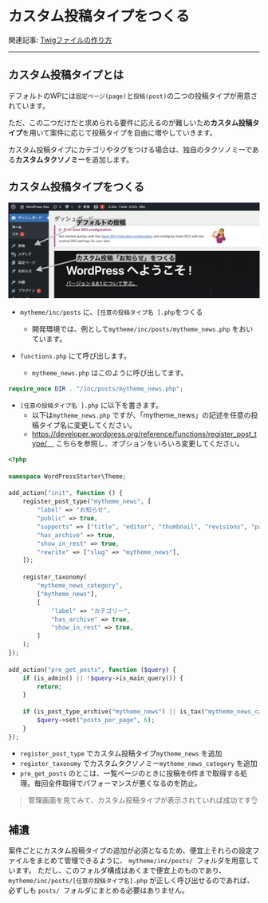 # カスタム投稿タイプをつくる

関連記事: [Twigファイルの作り方](../07_Twigファイルの作り方/README.md)

---

## カスタム投稿タイプとは

デフォルトのWPには`固定ページ(page)`と`投稿(post)`の二つの投稿タイプが用意されています。

ただ、この二つだけだと求められる要件に応えるのが難しいため**カスタム投稿タイプ**を用いて案件に応じて投稿タイプを自由に増やしていきます。

カスタム投稿タイプにカテゴリやタグをつける場合は、独自のタクソノミーである**カスタムタクソノミー**を追加します。

## カスタム投稿タイプをつくる

![カスタム投稿タイプ作成](スクリーンショット_2025-06-16_16.15.44.png)

- `mytheme/inc/posts` に、`[任意の投稿タイプ名 ].php`をつくる

  - 開発環境では、例として`mytheme/inc/posts/mytheme_news.php` をおいています。

- `functions.php` にて呼び出します。
  - `mytheme_news.php` はこのように呼び出してます。

```php
require_once DIR . "/inc/posts/mytheme_news.php";
```

- `[任意の投稿タイプ名 ].php` に以下を書きます。
  - 以下は`mytheme_news.php` ですが、「mytheme_news」の記述を任意の投稿タイプ名に変更してください。
  - https://developer.wordpress.org/reference/functions/register_post_type/　
    こちらを参照し、オプションをいろいろ変更してください。

```php
<?php

namespace WordPressStarter\Theme;

add_action("init", function () {
	register_post_type("mytheme_news", [
		"label" => "お知らせ",
		"public" => true,
		"supports" => ["title", "editor", "thumbnail", "revisions", "page-attributes"],
		"has_archive" => true,
		"show_in_rest" => true,
		"rewrite" => ["slug" => "mytheme_news"],
	]);

	register_taxonomy(
		"mytheme_news_category",
		["mytheme_news"],
		[
			"label" => "カテゴリー",
			"has_archive" => true,
			"show_in_rest" => true,
		]
	);
});

add_action("pre_get_posts", function ($query) {
	if (is_admin() || !$query->is_main_query()) {
		return;
	}

	if (is_post_type_archive("mytheme_news") || is_tax("mytheme_news_category")) {
		$query->set("posts_per_page", 6);
	}
});
```

- `register_post_type` でカスタム投稿タイプ`mytheme_news` を追加
- `register_taxonomy` でカスタムタクソノミー`mytheme_news_category` を追加
- `pre_get_posts` のとこは、一覧ページのときに投稿を6件まで取得する処理。毎回全件取得でパフォーマンスが悪くなるのを防止。

> 管理画面を見てみて、カスタム投稿タイプが表示されていれば成功です👌

## 補遺

案件ごとにカスタム投稿タイプの追加が必須となるため、便宜上それらの設定ファイルをまとめて管理できるように、
`mytheme/inc/posts/ `フォルダを用意しています。
ただし、このフォルダ構成はあくまで便宜上のものであり、`mytheme/inc/posts/[任意の投稿タイプ名].php` が正しく呼び出せるのであれば、必ずしも `posts/ `フォルダにまとめる必要はありません。
